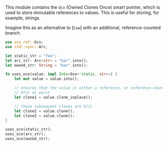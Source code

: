 This module contains the `Oco` (Owned Clones Once) smart pointer,
which is used to store immutable references to values.
This is useful for storing, for example, strings.

Imagine this as an alternative to [`Cow`] with an additional, reference-counted
branch.

```rust
use oco_ref::Oco;
use std::sync::Arc;

let static_str = "foo";
let arc_str: Arc<str> = "bar".into();
let owned_str: String = "baz".into();

fn uses_oco(value: impl Into<Oco<'static, str>>) {
    let mut value = value.into();

    // ensures that the value is either a reference, or reference-counted
    // O(n) at worst
    let clone1 = value.clone_inplace();

    // these subsequent clones are O(1)
    let clone2 = value.clone();
    let clone3 = value.clone();
}

uses_oco(static_str);
uses_oco(arc_str);
uses_oco(owned_str);
```
